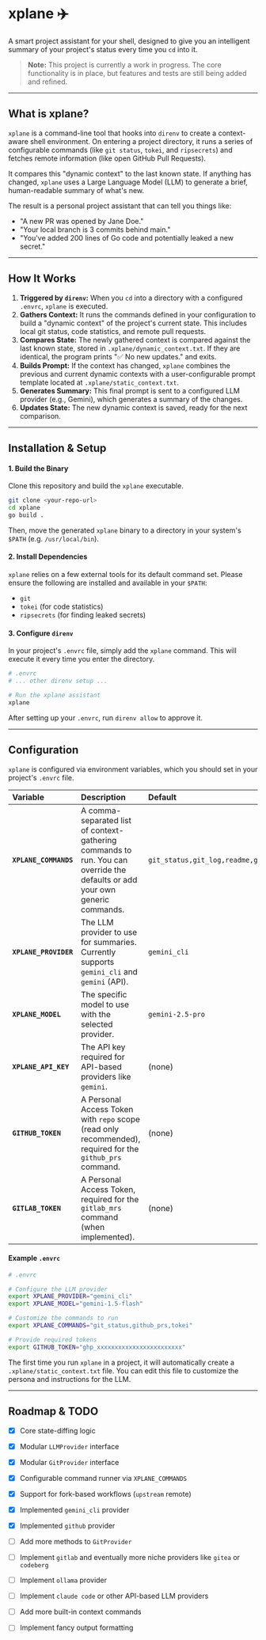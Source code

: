 # xplane ✈️

A smart project assistant for your shell, designed to give you an intelligent summary of your project's status every time you `cd` into it.

> **Note:** This project is currently a work in progress. The core functionality is in place, but features and tests are still being added and refined.

---

## What is xplane?

`xplane` is a command-line tool that hooks into `direnv` to create a context-aware shell environment. On entering a project directory, it runs a series of configurable commands (like `git status`, `tokei`, and `ripsecrets`) and fetches remote information (like open GitHub Pull Requests).

It compares this "dynamic context" to the last known state. If anything has changed, `xplane` uses a Large Language Model (LLM) to generate a brief, human-readable summary of what's new.

The result is a personal project assistant that can tell you things like:
* "A new PR was opened by Jane Doe."
* "Your local branch is 3 commits behind main."
* "You've added 200 lines of Go code and potentially leaked a new secret."

---

## How It Works

1.  **Triggered by `direnv`:** When you `cd` into a directory with a configured `.envrc`, `xplane` is executed.
2.  **Gathers Context:** It runs the commands defined in your configuration to build a "dynamic context" of the project's current state. This includes local git status, code statistics, and remote pull requests.
3.  **Compares State:** The newly gathered context is compared against the last known state, stored in `.xplane/dynamic_context.txt`. If they are identical, the program prints "✅ No new updates." and exits.
4.  **Builds Prompt:** If the context has changed, `xplane` combines the previous and current dynamic contexts with a user-configurable prompt template located at `.xplane/static_context.txt`.
5.  **Generates Summary:** This final prompt is sent to a configured LLM provider (e.g., Gemini), which generates a summary of the changes.
6.  **Updates State:** The new dynamic context is saved, ready for the next comparison.

---

## Installation & Setup

#### 1. Build the Binary
Clone this repository and build the `xplane` executable.

```sh
git clone <your-repo-url>
cd xplane
go build .
```
Then, move the generated `xplane` binary to a directory in your system's `$PATH` (e.g. `/usr/local/bin`).

#### 2. Install Dependencies
`xplane` relies on a few external tools for its default command set. Please ensure the following are installed and available in your `$PATH`:
+ `git`
+ `tokei` (for code statistics)
+ `ripsecrets` (for finding leaked secrets)

#### 3. Configure `direnv`
In your project's `.envrc` file, simply add the `xplane` command. This will execute it every time you enter the directory.

```sh
# .envrc
# ... other direnv setup ...

# Run the xplane assistant
xplane
```

After setting up your `.envrc`, run `direnv allow` to approve it.

---

## Configuration

`xplane` is configured via environment variables, which you should set in your project's `.envrc` file.

| Variable | Description | Default |
| :--- | :--- | :--- |
| **`XPLANE_COMMANDS`** | A comma-separated list of context-gathering commands to run. You can override the defaults or add your own generic commands. | `git_status,git_log,readme,github_prs,tokei,ripsecrets` |
| **`XPLANE_PROVIDER`** | The LLM provider to use for summaries. Currently supports `gemini_cli` and `gemini` (API). | `gemini_cli` |
| **`XPLANE_MODEL`** | The specific model to use with the selected provider. | `gemini-2.5-pro` |
| **`XPLANE_API_KEY`** | The API key required for API-based providers like `gemini`. | (none) |
| **`GITHUB_TOKEN`** | A Personal Access Token with `repo` scope (read only recommended), required for the `github_prs` command. | (none) |
| **`GITLAB_TOKEN`** | A Personal Access Token, required for the `gitlab_mrs` command (when implemented). | (none) |

#### Example `.envrc`

```bash
# .envrc

# Configure the LLM provider
export XPLANE_PROVIDER="gemini_cli"
export XPLANE_MODEL="gemini-1.5-flash"

# Customize the commands to run
export XPLANE_COMMANDS="git_status,github_prs,tokei"

# Provide required tokens
export GITHUB_TOKEN="ghp_xxxxxxxxxxxxxxxxxxxxxxxx"
```


The first time you run `xplane` in a project, it will automatically create a `.xplane/static_context.txt` file. You can edit this file to customize the persona and instructions for the LLM.

---

## Roadmap & TODO

- [x] Core state-diffing logic
- [x] Modular `LLMProvider` interface
- [x] Modular `GitProvider` interface
- [x] Configurable command runner via `XPLANE_COMMANDS`
- [x] Support for fork-based workflows (`upstream` remote)
- [x] Implemented `gemini_cli` provider
- [x] Implemented `github` provider
- [ ] Add more methods to `GitProvider`
- [ ] Implement `gitlab` and eventually more niche providers like `gitea` or `codeberg`
- [ ] Implement `ollama` provider
- [ ] Implement `claude code` or other API-based LLM providers
- [ ] Add more built-in context commands
- [ ] Implement fancy output formatting


